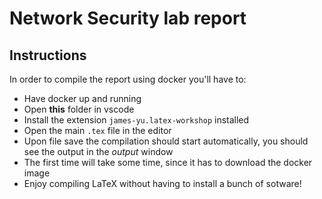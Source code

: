 # Network Security lab report
## Instructions
In order to compile the report using docker you'll have to:
- Have docker up and running
- Open **this** folder in vscode
- Install the extension `james-yu.latex-workshop` installed
- Open the main `.tex` file in the editor
- Upon file save the compilation should start automatically, you should see the output in the *output* window
- The first time will take some time, since it has to download the docker image
- Enjoy compiling LaTeX without having to install a bunch of sotware!